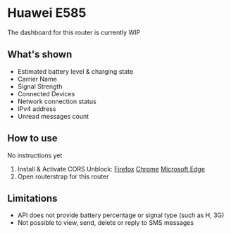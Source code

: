 # Huawei E585
The dashboard for this router is currently WIP

## What's shown
- Estimated battery level & charging state
- Carrier Name
- Signal Strength
- Connected Devices
- Network connection status
- IPv4 address
- Unread messages count

## How to use
No instructions yet
1. Install & Activate CORS Unblock: [Firefox](https://addons.mozilla.org/en-US/firefox/addon/cors-unblock/) [Chrome](https://chromewebstore.google.com/detail/cors-unblock/lfhmikememgdcahcdlaciloancbhjino) [Microsoft Edge](https://microsoftedge.microsoft.com/addons/detail/cors-unblock/hkjklmhkbkdhlgnnfbbcihcajofmjgbh)
2. Open routerstrap for this router

## Limitations
- API does not provide battery percentage or signal type (such as H, 3G)
- Not possible to view, send, delete or reply to SMS messages

